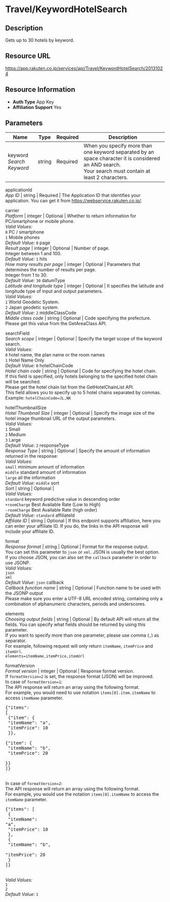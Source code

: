 
# Travel/KeywordHotelSearch

## Description

Gets up to 30 hotels by keyword.
## Resource URL

https://app.rakuten.co.jp/services/api/Travel/KeywordHotelSearch/20131024
## Resource Information

* **Auth Type** App Key
* **Affiliation Support** Yes

## Parameters

Name | Type | Required | Description
 --- | --- | --- | --- 
keyword<br>*Search Keyword* | string | Required | When you specify more than one keyword separated by an space character it is considered an AND search.<br>Your search must contain at least 2 characters.

applicationId<br>*App ID* | string | Required | The Application ID that identifies your application. You can get it from <a href="https://webservice.rakuten.co.jp/" target="_blank">https://webservice.rakuten.co.jp/</a>.

carrier<br>*Platform* | integer | Optional | Whether to return information for PC/smartphone or mobile phone.
<br>*Valid Values:*
<br><code>0</code> PC / smartphone
<br><code>1</code> Mobile phones
<br>*Default Value:* <code>0</code>
page<br>*Result page* | integer | Optional | Number of page.<br>Integer between 1 and 100.
<br>*Default Value:* <code>1</code>
hits<br>*How many results per page* | integer | Optional | Parameters that determines the number of results per page.<br>Integer from 1 to 30.
<br>*Default Value:* <code>30</code>
datumType<br>*Latitude and longitude type* | integer | Optional | It specifies the latitude and longitude type of input and output parameters.
<br>*Valid Values:*
<br><code>1</code> World Geodetic System.
<br><code>2</code> Japan geodetic system.
<br>*Default Value:* <code>2</code>
middleClassCode<br>*Middle class code* | string | Optional | Code specifying the prefecture.<br>Please get this value from the GetAreaClass API.

searchField<br>*Search scope* | integer | Optional | Specify the target scope of the keyword search.
<br>*Valid Values:*
<br><code>0</code> hotel name, the plan name or the room names
<br><code>1</code> Hotel Name Only
<br>*Default Value:* <code>0</code>
hotelChainCode<br>*Hotel chain code* | string | Optional | Code for specifying the hotel chain.<br>If this field is specified, only hotels belonging to the specified hotel chain will be searched.<br>Please get the hotel chain list from the GetHotelChainList API.<br>This field allows you to specify up to 5 hotel chains separated by commas.<br>Example: <code>hotelChainCode=JL,NK</code>

hotelThumbnailSize<br>*Hotel Thumbnail Size* | integer | Optional | Specify the image size of the hotel image thumbnail URL of the output parameters.
<br>*Valid Values:*
<br><code>1</code> Small
<br><code>2</code> Medium
<br><code>3</code> Large
<br>*Default Value:* <code>2</code>
responseType<br>*Response Type* | string | Optional | Specify the amount of information returned in the response:
<br>*Valid Values:*
<br><code>small</code> minimum amount of information
<br><code>middle</code> standard amount of information
<br><code>large</code> all the information
<br>*Default Value:* <code>middle</code>
sort<br>*Sort* | string | Optional | 
<br>*Valid Values:*
<br><code>standard</code> keyword predictive value in descending order
<br><code>+roomCharge</code> Best Available Rate (Low to High)
<br><code>-roomCharge</code> Best Available Rate (high order)
<br>*Default Value:* <code>standard</code>
affiliateId<br>*Affiliate ID* | string | Optional | If this endpoint supports affiliation, here you can enter your affiliate ID. If you do, the links in the API response will include your affiliate ID.

format<br>*Response format* | string | Optional | Format for the response output.<br>You can set this parameter to <code>json</code> or <code>xml</code>. JSON is usually the best option.<br>If you choose JSON, you can also set the <code>callback</code> parameter in order to use JSONP.
<br>*Valid Values:*
<br><code>json</code> 
<br><code>xml</code> 
<br>*Default Value:* <code>json</code>
callback<br>*Callback function name* | string | Optional | Function name to be used with the JSONP output<br>Please make sure you enter a UTF-8 URL encoded string, containing only a combination of alphanumeric characters, periods and underscores.

elements<br>*Choosing output fields* | string | Optional | By default API will return all the fields. You can specify what fields should be returned by using this parameter.<br>If you want to specify more than one parameter, please use comma (<code>,</code>) as separator.<br>For example, following request will only return <code>itemName</code>, <code>itemPrice</code> and <code>itemUrl</code>.<br><code>elements=itemName,itemPrice,itemUrl</code>

formatVersion<br>*Format version* | integer | Optional | Response format version.<br>If <code>formatVersion=2</code> is set, the response format (JSON) will be improved.<br>In case of <code>formatVersion=1</code>:<br>The API response will return an array using the following format.<br>For example, you would need to use notation <code>items[0].item.itemName</code> to access <code>itemName</code> parameter.<br><pre class="prettyprint">{"items": [<br>    {"item": {<br>        "itemName": "a",<br>        "itemPrice": 10<br>    }},<br>    {"item": {<br>        "itemName": "b",<br>        "itemPrice": 20<br>    }}<br>]}</pre><br>In case of <code>formatVersion=2</code>:<br>The API response will return an array using the following format.<br>For example, you would use the notation <code>items[0].itemName</code> to access the <code>itemName</code> parameter.<br><pre class="prettyprint">{"items": [<br>    {<br>        "itemName": "a",<br>        "itemPrice": 10<br>    },<br>    {<br>        "itemName": "b",<br>        "itemPrice": 20<br>    }<br>]}</pre>
<br>*Valid Values:*
<br><code>1</code> 
<br><code>2</code> 
<br>*Default Value:* <code>1</code>

